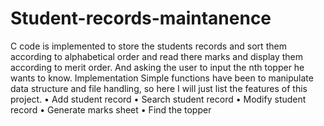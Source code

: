 # Student-records-maintanence
C code is implemented to store the students records and sort them according to alphabetical order and read there marks and display them according to merit order. And asking the user to input the nth topper he wants to know.
Implementation
Simple functions have been to manipulate data structure and file handling, so here I will just list the features of this project.
•	Add student record
•	Search student record
•	Modify student record
•	Generate marks sheet
•	Find the topper
